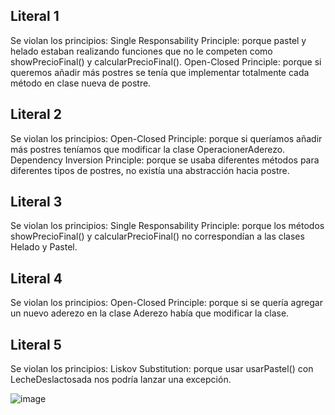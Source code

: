 ## Literal 1
Se violan los principios: 
Single Responsability Principle: porque pastel y helado estaban realizando funciones que no le competen como showPrecioFinal() y calcularPrecioFinal().
Open-Closed Principle: porque si queremos añadir más postres se tenía que implementar totalmente cada método en clase nueva de postre.

## Literal 2
Se violan los principios:
Open-Closed Principle: porque si queríamos añadir más postres teníamos que modificar la clase OperacionerAderezo.
Dependency Inversion Principle: porque se usaba diferentes métodos para diferentes tipos de postres, no existía una abstracción hacia postre.

## Literal 3
Se violan los principios:
Single Responsability Principle: porque los métodos showPrecioFinal() y calcularPrecioFinal() no correspondían a las clases Helado y Pastel.

## Literal 4
Se violan los principios:
Open-Closed Principle: porque si se quería agregar un nuevo aderezo en la clase Aderezo había que modificar la clase.

## Literal 5
Se violan los principios:
Liskov Substitution: porque usar usarPastel() con LecheDeslactosada nos podría lanzar una excepción.

![image](https://user-images.githubusercontent.com/70599635/121609497-a075cd00-ca19-11eb-8f5e-176d0fd93b5f.png)

